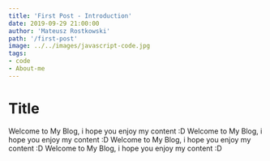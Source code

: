 ```yaml
---
title: 'First Post - Introduction'
date: 2019-09-29 21:00:00
author: 'Mateusz Rostkowski'
path: '/first-post'
image: ../../images/javascript-code.jpg
tags:
- code
- About-me
---
```


# Title

Welcome to My Blog, i hope you enjoy my content :D Welcome to My Blog, i hope you enjoy my content :D Welcome to My Blog, i hope you enjoy my content :D Welcome to My Blog, i hope you enjoy my content :D